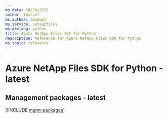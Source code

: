 ```yaml
---
ms.data: 10/20/2022
author: lmazuel
ms.author: lmazuel
ms.service: netappfiles
ms.devlang: python
title: Azure NetApp Files SDK for Python
description: Reference for Azure NetApp Files SDK for Python
ms.topic: reference
---
```

# Azure NetApp Files SDK for Python - latest

## Management packages - latest
[!INCLUDE [mgmt-packages](netapp-files-mgmt-index.md)]